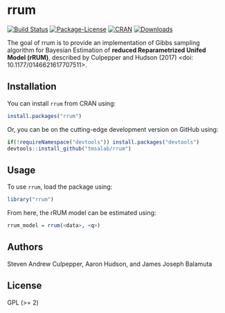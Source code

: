 
<!-- README.md is generated from README.Rmd. Please edit that file -->

# rrum

[![Build
Status](https://travis-ci.org/tmsalab/rrum.svg)](https://travis-ci.org/tmsalab/rrum)
[![Package-License](http://img.shields.io/badge/license-GPL%20\(%3E=2\)-brightgreen.svg?style=flat)](http://www.gnu.org/licenses/gpl-2.0.html)
[![CRAN](http://www.r-pkg.org/badges/version/rrum)](https://cran.r-project.org/package=rrum)
[![Downloads](http://cranlogs.r-pkg.org/badges/rrum?color=brightgreen)](http://www.r-pkg.org/pkg/rrum)

The goal of rrum is to provide an implementation of Gibbs sampling
algorithm for Bayesian Estimation of **reduced Reparametrized Unifed
Model (rRUM)**, described by Culpepper and Hudson (2017) \<doi:
10.1177/0146621617707511\>.

## Installation

You can install `rrum` from CRAN using:

``` r
install.packages("rrum")
```

Or, you can be on the cutting-edge development version on GitHub using:

``` r
if(!requireNamespace("devtools")) install.packages("devtools")
devtools::install_github("tmsalab/rrum")
```

## Usage

To use `rrum`, load the package using:

``` r
library("rrum")
```

From here, the rRUM model can be estimated using:

``` r
rrum_model = rrum(<data>, <q>)
```

## Authors

Steven Andrew Culpepper, Aaron Hudson, and James Joseph Balamuta

## License

GPL (\>= 2)
